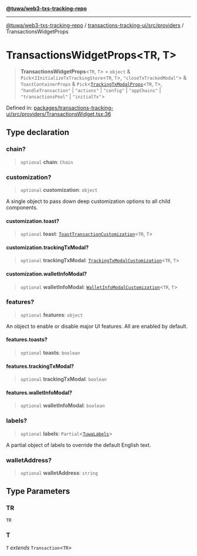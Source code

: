 [**@tuwa/web3-txs-tracking-repo**](../../../../README.md)

***

[@tuwa/web3-txs-tracking-repo](../../../../README.md) / [transactions-tracking-ui/src/providers](../README.md) / TransactionsWidgetProps

# TransactionsWidgetProps\<TR, T\>

> **TransactionsWidgetProps**\<`TR`, `T`\> = `object` & `Pick`\<`IInitializeTxTrackingStore`\<`TR`, `T`\>, `"closeTxTrackedModal"`\> & `ToastContainerProps` & `Pick`\<[`TrackingTxModalProps`](../../interfaces/TrackingTxModalProps.md)\<`TR`, `T`\>, `"handleTransaction"` \| `"actions"` \| `"config"` \| `"appChains"` \| `"transactionsPool"` \| `"initialTx"`\>

Defined in: [packages/transactions-tracking-ui/src/providers/TransactionsWidget.tsx:36](https://github.com/TuwaIO/web3-transactions-tracking/blob/d33a798a7b6f5ea37a9cf7f32c6601e6ce651d45/packages/transactions-tracking-ui/src/providers/TransactionsWidget.tsx#L36)

## Type declaration

### chain?

> `optional` **chain**: `Chain`

### customization?

> `optional` **customization**: `object`

A single object to pass down deep customization options to all child components.

#### customization.toast?

> `optional` **toast**: [`ToastTransactionCustomization`](../../type-aliases/ToastTransactionCustomization.md)\<`TR`, `T`\>

#### customization.trackingTxModal?

> `optional` **trackingTxModal**: [`TrackingTxModalCustomization`](../../type-aliases/TrackingTxModalCustomization.md)\<`TR`, `T`\>

#### customization.walletInfoModal?

> `optional` **walletInfoModal**: [`WalletInfoModalCustomization`](../../type-aliases/WalletInfoModalCustomization.md)\<`TR`, `T`\>

### features?

> `optional` **features**: `object`

An object to enable or disable major UI features. All are enabled by default.

#### features.toasts?

> `optional` **toasts**: `boolean`

#### features.trackingTxModal?

> `optional` **trackingTxModal**: `boolean`

#### features.walletInfoModal?

> `optional` **walletInfoModal**: `boolean`

### labels?

> `optional` **labels**: `Partial`\<[`TuwaLabels`](../../type-aliases/TuwaLabels.md)\>

A partial object of labels to override the default English text.

### walletAddress?

> `optional` **walletAddress**: `string`

## Type Parameters

### TR

`TR`

### T

`T` *extends* `Transaction`\<`TR`\>
